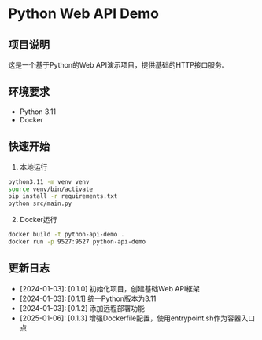 # Python Web API Demo

## 项目说明
这是一个基于Python的Web API演示项目，提供基础的HTTP接口服务。

## 环境要求
- Python 3.11
- Docker

## 快速开始
1. 本地运行
```bash
python3.11 -m venv venv
source venv/bin/activate
pip install -r requirements.txt
python src/main.py
```

2. Docker运行
```bash
docker build -t python-api-demo .
docker run -p 9527:9527 python-api-demo
```

## 更新日志
- [2024-01-03]: [0.1.0] 初始化项目，创建基础Web API框架
- [2024-01-03]: [0.1.1] 统一Python版本为3.11
- [2024-01-03]: [0.1.2] 添加远程部署功能
- [2025-01-06]: [0.1.3] 增强Dockerfile配置，使用entrypoint.sh作为容器入口点
